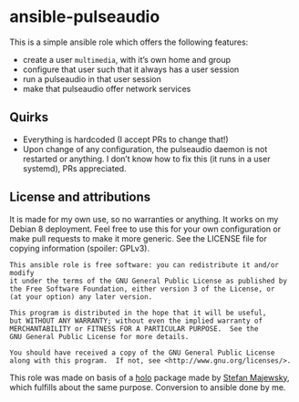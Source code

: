 ansible-pulseaudio
==================

This is a simple ansible role which offers the following features:

* create a user ``multimedia``, with it’s own home and group
* configure that user such that it always has a user session
* run a pulseaudio in that user session
* make that pulseaudio offer network services

Quirks
------

* Everything is hardcoded (I accept PRs to change that!)
* Upon change of any configuration, the pulseaudio daemon is not restarted or
  anything. I don’t know how to fix this (it runs in a user systemd), PRs
  appreciated.

License and attributions
------------------------

It is made for my own use, so no warranties or anything. It works on my Debian
8 deployment. Feel free to use this for your own configuration or make pull
requests to make it more generic. See the LICENSE file for copying information
(spoiler: GPLv3).

    This ansible role is free software: you can redistribute it and/or modify
    it under the terms of the GNU General Public License as published by
    the Free Software Foundation, either version 3 of the License, or
    (at your option) any later version.

    This program is distributed in the hope that it will be useful,
    but WITHOUT ANY WARRANTY; without even the implied warranty of
    MERCHANTABILITY or FITNESS FOR A PARTICULAR PURPOSE.  See the
    GNU General Public License for more details.

    You should have received a copy of the GNU General Public License
    along with this program.  If not, see <http://www.gnu.org/licenses/>.

This role was made on basis of a [holo][0] package made by
[Stefan Majewsky][1], which fulfills about the same purpose. Conversion to
ansible done by me.

   [0]: https://github.com/majewsky/holo
   [1]: https://github.com/majewsky
